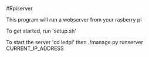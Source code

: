 #Rpiserver

This program will run a webserver from your rasberry pi 

To get started, run 'setup.sh'

To start the server     'cd ledpi' 
then    ./manage.py runserver CURRENT_IP_ADDRESS
